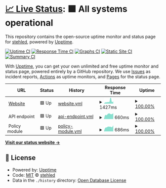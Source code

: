 # [📈 Live Status](https://status.cookierow.com): <!--live status--> **🟩 All systems operational**

This repository contains the open-source uptime monitor and status page for [stehled](https://status.cookierow.com), powered by [Upptime](https://github.com/upptime/upptime).

[![Uptime CI](https://github.com/stehled/cr-upptime/workflows/Uptime%20CI/badge.svg)](https://github.com/stehled/cr-upptime/actions?query=workflow%3A%22Uptime+CI%22)
[![Response Time CI](https://github.com/stehled/cr-upptime/workflows/Response%20Time%20CI/badge.svg)](https://github.com/stehled/cr-upptime/actions?query=workflow%3A%22Response+Time+CI%22)
[![Graphs CI](https://github.com/stehled/cr-upptime/workflows/Graphs%20CI/badge.svg)](https://github.com/stehled/cr-upptime/actions?query=workflow%3A%22Graphs+CI%22)
[![Static Site CI](https://github.com/stehled/cr-upptime/workflows/Static%20Site%20CI/badge.svg)](https://github.com/stehled/cr-upptime/actions?query=workflow%3A%22Static+Site+CI%22)
[![Summary CI](https://github.com/stehled/cr-upptime/workflows/Summary%20CI/badge.svg)](https://github.com/stehled/cr-upptime/actions?query=workflow%3A%22Summary+CI%22)

With [Upptime](https://upptime.js.org), you can get your own unlimited and free uptime monitor and status page, powered entirely by a GitHub repository. We use [Issues](https://github.com/stehled/cr-upptime/issues) as incident reports, [Actions](https://github.com/stehled/cr-upptime/actions) as uptime monitors, and [Pages](https://status.cookierow.com) for the status page.

<!--start: status pages-->
<!-- This summary is generated by Upptime (https://github.com/upptime/upptime) -->
<!-- Do not edit this manually, your changes will be overwritten -->
<!-- prettier-ignore -->
| URL | Status | History | Response Time | Uptime |
| --- | ------ | ------- | ------------- | ------ |
| <img alt="" src="https://icons.duckduckgo.com/ip3/www.cookierow.com.ico" height="13"> [Website](https://www.cookierow.com) | 🟩 Up | [website.yml](https://github.com/stehled/cr-upptime/commits/HEAD/history/website.yml) | <details><summary><img alt="Response time graph" src="./graphs/website/response-time-week.png" height="20"> 1427ms</summary><br><a href="https://status.cookierow.com/history/website"><img alt="Response time 1102" src="https://img.shields.io/endpoint?url=https%3A%2F%2Fraw.githubusercontent.com%2Fstehled%2Fcr-upptime%2FHEAD%2Fapi%2Fwebsite%2Fresponse-time.json"></a><br><a href="https://status.cookierow.com/history/website"><img alt="24-hour response time 1030" src="https://img.shields.io/endpoint?url=https%3A%2F%2Fraw.githubusercontent.com%2Fstehled%2Fcr-upptime%2FHEAD%2Fapi%2Fwebsite%2Fresponse-time-day.json"></a><br><a href="https://status.cookierow.com/history/website"><img alt="7-day response time 1427" src="https://img.shields.io/endpoint?url=https%3A%2F%2Fraw.githubusercontent.com%2Fstehled%2Fcr-upptime%2FHEAD%2Fapi%2Fwebsite%2Fresponse-time-week.json"></a><br><a href="https://status.cookierow.com/history/website"><img alt="30-day response time 1022" src="https://img.shields.io/endpoint?url=https%3A%2F%2Fraw.githubusercontent.com%2Fstehled%2Fcr-upptime%2FHEAD%2Fapi%2Fwebsite%2Fresponse-time-month.json"></a><br><a href="https://status.cookierow.com/history/website"><img alt="1-year response time 1102" src="https://img.shields.io/endpoint?url=https%3A%2F%2Fraw.githubusercontent.com%2Fstehled%2Fcr-upptime%2FHEAD%2Fapi%2Fwebsite%2Fresponse-time-year.json"></a></details> | <details><summary><a href="https://status.cookierow.com/history/website">100.00%</a></summary><a href="https://status.cookierow.com/history/website"><img alt="All-time uptime 99.97%" src="https://img.shields.io/endpoint?url=https%3A%2F%2Fraw.githubusercontent.com%2Fstehled%2Fcr-upptime%2FHEAD%2Fapi%2Fwebsite%2Fuptime.json"></a><br><a href="https://status.cookierow.com/history/website"><img alt="24-hour uptime 100.00%" src="https://img.shields.io/endpoint?url=https%3A%2F%2Fraw.githubusercontent.com%2Fstehled%2Fcr-upptime%2FHEAD%2Fapi%2Fwebsite%2Fuptime-day.json"></a><br><a href="https://status.cookierow.com/history/website"><img alt="7-day uptime 100.00%" src="https://img.shields.io/endpoint?url=https%3A%2F%2Fraw.githubusercontent.com%2Fstehled%2Fcr-upptime%2FHEAD%2Fapi%2Fwebsite%2Fuptime-week.json"></a><br><a href="https://status.cookierow.com/history/website"><img alt="30-day uptime 100.00%" src="https://img.shields.io/endpoint?url=https%3A%2F%2Fraw.githubusercontent.com%2Fstehled%2Fcr-upptime%2FHEAD%2Fapi%2Fwebsite%2Fuptime-month.json"></a><br><a href="https://status.cookierow.com/history/website"><img alt="1-year uptime 99.97%" src="https://img.shields.io/endpoint?url=https%3A%2F%2Fraw.githubusercontent.com%2Fstehled%2Fcr-upptime%2FHEAD%2Fapi%2Fwebsite%2Fuptime-year.json"></a></details>
| <img alt="" src="https://icons.duckduckgo.com/ip3/null.ico" height="13"> API endpoint | 🟩 Up | [api-endpoint.yml](https://github.com/stehled/cr-upptime/commits/HEAD/history/api-endpoint.yml) | <details><summary><img alt="Response time graph" src="./graphs/api-endpoint/response-time-week.png" height="20"> 660ms</summary><br><a href="https://status.cookierow.com/history/api-endpoint"><img alt="Response time 668" src="https://img.shields.io/endpoint?url=https%3A%2F%2Fraw.githubusercontent.com%2Fstehled%2Fcr-upptime%2FHEAD%2Fapi%2Fapi-endpoint%2Fresponse-time.json"></a><br><a href="https://status.cookierow.com/history/api-endpoint"><img alt="24-hour response time 744" src="https://img.shields.io/endpoint?url=https%3A%2F%2Fraw.githubusercontent.com%2Fstehled%2Fcr-upptime%2FHEAD%2Fapi%2Fapi-endpoint%2Fresponse-time-day.json"></a><br><a href="https://status.cookierow.com/history/api-endpoint"><img alt="7-day response time 660" src="https://img.shields.io/endpoint?url=https%3A%2F%2Fraw.githubusercontent.com%2Fstehled%2Fcr-upptime%2FHEAD%2Fapi%2Fapi-endpoint%2Fresponse-time-week.json"></a><br><a href="https://status.cookierow.com/history/api-endpoint"><img alt="30-day response time 624" src="https://img.shields.io/endpoint?url=https%3A%2F%2Fraw.githubusercontent.com%2Fstehled%2Fcr-upptime%2FHEAD%2Fapi%2Fapi-endpoint%2Fresponse-time-month.json"></a><br><a href="https://status.cookierow.com/history/api-endpoint"><img alt="1-year response time 668" src="https://img.shields.io/endpoint?url=https%3A%2F%2Fraw.githubusercontent.com%2Fstehled%2Fcr-upptime%2FHEAD%2Fapi%2Fapi-endpoint%2Fresponse-time-year.json"></a></details> | <details><summary><a href="https://status.cookierow.com/history/api-endpoint">100.00%</a></summary><a href="https://status.cookierow.com/history/api-endpoint"><img alt="All-time uptime 99.88%" src="https://img.shields.io/endpoint?url=https%3A%2F%2Fraw.githubusercontent.com%2Fstehled%2Fcr-upptime%2FHEAD%2Fapi%2Fapi-endpoint%2Fuptime.json"></a><br><a href="https://status.cookierow.com/history/api-endpoint"><img alt="24-hour uptime 100.00%" src="https://img.shields.io/endpoint?url=https%3A%2F%2Fraw.githubusercontent.com%2Fstehled%2Fcr-upptime%2FHEAD%2Fapi%2Fapi-endpoint%2Fuptime-day.json"></a><br><a href="https://status.cookierow.com/history/api-endpoint"><img alt="7-day uptime 100.00%" src="https://img.shields.io/endpoint?url=https%3A%2F%2Fraw.githubusercontent.com%2Fstehled%2Fcr-upptime%2FHEAD%2Fapi%2Fapi-endpoint%2Fuptime-week.json"></a><br><a href="https://status.cookierow.com/history/api-endpoint"><img alt="30-day uptime 100.00%" src="https://img.shields.io/endpoint?url=https%3A%2F%2Fraw.githubusercontent.com%2Fstehled%2Fcr-upptime%2FHEAD%2Fapi%2Fapi-endpoint%2Fuptime-month.json"></a><br><a href="https://status.cookierow.com/history/api-endpoint"><img alt="1-year uptime 99.88%" src="https://img.shields.io/endpoint?url=https%3A%2F%2Fraw.githubusercontent.com%2Fstehled%2Fcr-upptime%2FHEAD%2Fapi%2Fapi-endpoint%2Fuptime-year.json"></a></details>
| <img alt="" src="https://icons.duckduckgo.com/ip3/null.ico" height="13"> Policy module | 🟩 Up | [policy-module.yml](https://github.com/stehled/cr-upptime/commits/HEAD/history/policy-module.yml) | <details><summary><img alt="Response time graph" src="./graphs/policy-module/response-time-week.png" height="20"> 686ms</summary><br><a href="https://status.cookierow.com/history/policy-module"><img alt="Response time 975" src="https://img.shields.io/endpoint?url=https%3A%2F%2Fraw.githubusercontent.com%2Fstehled%2Fcr-upptime%2FHEAD%2Fapi%2Fpolicy-module%2Fresponse-time.json"></a><br><a href="https://status.cookierow.com/history/policy-module"><img alt="24-hour response time 757" src="https://img.shields.io/endpoint?url=https%3A%2F%2Fraw.githubusercontent.com%2Fstehled%2Fcr-upptime%2FHEAD%2Fapi%2Fpolicy-module%2Fresponse-time-day.json"></a><br><a href="https://status.cookierow.com/history/policy-module"><img alt="7-day response time 686" src="https://img.shields.io/endpoint?url=https%3A%2F%2Fraw.githubusercontent.com%2Fstehled%2Fcr-upptime%2FHEAD%2Fapi%2Fpolicy-module%2Fresponse-time-week.json"></a><br><a href="https://status.cookierow.com/history/policy-module"><img alt="30-day response time 653" src="https://img.shields.io/endpoint?url=https%3A%2F%2Fraw.githubusercontent.com%2Fstehled%2Fcr-upptime%2FHEAD%2Fapi%2Fpolicy-module%2Fresponse-time-month.json"></a><br><a href="https://status.cookierow.com/history/policy-module"><img alt="1-year response time 975" src="https://img.shields.io/endpoint?url=https%3A%2F%2Fraw.githubusercontent.com%2Fstehled%2Fcr-upptime%2FHEAD%2Fapi%2Fpolicy-module%2Fresponse-time-year.json"></a></details> | <details><summary><a href="https://status.cookierow.com/history/policy-module">100.00%</a></summary><a href="https://status.cookierow.com/history/policy-module"><img alt="All-time uptime 99.88%" src="https://img.shields.io/endpoint?url=https%3A%2F%2Fraw.githubusercontent.com%2Fstehled%2Fcr-upptime%2FHEAD%2Fapi%2Fpolicy-module%2Fuptime.json"></a><br><a href="https://status.cookierow.com/history/policy-module"><img alt="24-hour uptime 100.00%" src="https://img.shields.io/endpoint?url=https%3A%2F%2Fraw.githubusercontent.com%2Fstehled%2Fcr-upptime%2FHEAD%2Fapi%2Fpolicy-module%2Fuptime-day.json"></a><br><a href="https://status.cookierow.com/history/policy-module"><img alt="7-day uptime 100.00%" src="https://img.shields.io/endpoint?url=https%3A%2F%2Fraw.githubusercontent.com%2Fstehled%2Fcr-upptime%2FHEAD%2Fapi%2Fpolicy-module%2Fuptime-week.json"></a><br><a href="https://status.cookierow.com/history/policy-module"><img alt="30-day uptime 100.00%" src="https://img.shields.io/endpoint?url=https%3A%2F%2Fraw.githubusercontent.com%2Fstehled%2Fcr-upptime%2FHEAD%2Fapi%2Fpolicy-module%2Fuptime-month.json"></a><br><a href="https://status.cookierow.com/history/policy-module"><img alt="1-year uptime 99.88%" src="https://img.shields.io/endpoint?url=https%3A%2F%2Fraw.githubusercontent.com%2Fstehled%2Fcr-upptime%2FHEAD%2Fapi%2Fpolicy-module%2Fuptime-year.json"></a></details>

<!--end: status pages-->

[**Visit our status website →**](https://status.cookierow.com)

## 📄 License

- Powered by: [Upptime](https://github.com/upptime/upptime)
- Code: [MIT](./LICENSE) © [stehled](https://status.cookierow.com)
- Data in the `./history` directory: [Open Database License](https://opendatacommons.org/licenses/odbl/1-0/)
